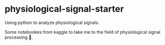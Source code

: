 # physiological-signal-starter
Using python to analyze physiological signals.

Some notebookes from kaggle to take me to the field of physiological signal processing 🤗.

